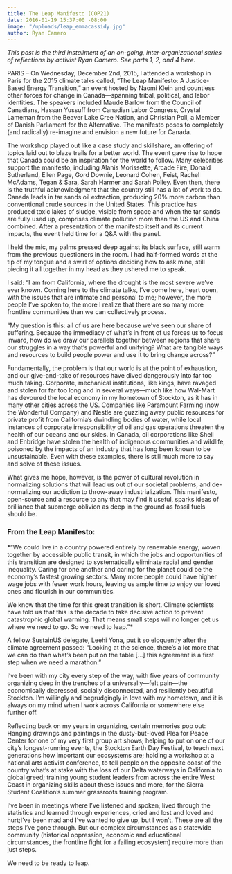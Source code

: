 ```yaml
---
title: The Leap Manifesto (COP21)
date: 2016-01-19 15:37:00 -08:00
image: "/uploads/leap_emmacassidy.jpg"
author: Ryan Camero
---
```


*This post is the third installment of an on-going, inter-organizational series of reflections by activist Ryan Camero. See parts 1, 2, and 4 here.*

PARIS – On Wednesday, December 2nd, 2015, I attended a workshop in Paris for the 2015 climate talks called, “The Leap Manifesto: A Justice-Based Energy Transition,” an event hosted by Naomi Klein and countless other forces for change in Canada—spanning tribal, political, and labor identities. The speakers included Maude Barlow from the Council of Canadians, Hassan Yussuff from Canadian Labor Congress, Crystal Lameman from the Beaver Lake Cree Nation, and Christian Poll, a Member of Danish Parliament for the Alternative. The manifesto poses to completely (and radically) re-imagine and envision a new future for Canada.

The workshop played out like a case study and skillshare, an offering of topics laid out to blaze trails for a better world. The event gave rise to hope that Canada could be an inspiration for the world to follow. Many celebrities support the manifesto, including Alanis Morissette, Arcade Fire, Donald Sutherland, Ellen Page, Gord Downie, Leonard Cohen, Feist, Rachel McAdams, Tegan & Sara, Sarah Harmer and Sarah Polley. Even then, there is the truthful acknowledgment that the country still has a lot of work to do. Canada leads in tar sands oil extraction, producing 20% more carbon than conventional crude sources in the United States. This practice has produced toxic lakes of sludge, visible from space and when the tar sands are fully used up, comprises climate pollution more than the US and China combined. After a presentation of the manifesto itself and its current impacts, the event held time for a Q&A with the panel.

I held the mic, my palms pressed deep against its black surface, still warm from the previous questioners in the room. I had half-formed words at the tip of my tongue and a swirl of options deciding how to ask mine, still piecing it all together in my head as they ushered me to speak.

I said: 
“I am from California, where the drought is the most severe we’ve ever known. Coming here to the climate talks, I’ve come here, heart open, with the issues that are intimate and personal to me; however, the more people I’ve spoken to, the more I realize that there are so many more frontline communities than we can collectively process. 

“My question is this: all of us are here because we’ve seen our share of suffering. Because the immediacy of what’s in front of us forces us to focus inward, how do we draw our parallels together between regions that share our struggles in a way that’s powerful and unifying? What are tangible ways and resources to build people power and use it to bring change across?”

Fundamentally, the problem is that our world is at the point of exhaustion, and our give-and-take of resources have dived dangerously into far too much taking. Corporate, mechanical institutions, like kings, have ravaged and stolen for far too long and in several ways—much like how Wal-Mart has devoured the local economy in my hometown of Stockton, as it has in many other cities across the US. Companies like Paramount Farming (now the Wonderful Company) and Nestle are guzzling away public resources for private profit from California’s dwindling bodies of water, while local instances of corporate irresponsibility of oil and gas operations threaten the health of our oceans and our skies. In Canada, oil corporations like Shell and Enbridge have stolen the health of indigenous communities and wildlife, poisoned by the impacts of an industry that has long been known to be unsustainable. Even with these examples, there is still much more to say and solve of these issues.

What gives me hope, however, is the power of cultural revolution in normalizing solutions that will lead us out of our societal problems, and de-normalizing our addiction to throw-away industrialization. This manifesto, open-source and a resource to any that may find it useful, sparks ideas of brilliance that submerge oblivion as deep in the ground as fossil fuels should be.

### From the Leap Manifesto: 
*“We could live in a country powered entirely by renewable energy, woven together by accessible public transit, in which the jobs and opportunities of this transition are designed to systematically eliminate racial and gender inequality. Caring for one another and caring for the planet could be the economy’s fastest growing sectors. Many more people could have higher wage jobs with fewer work hours, leaving us ample time to enjoy our loved ones and flourish in our communities.

We know that the time for this great transition is short. Climate scientists have told us that this is the decade to take decisive action to prevent catastrophic global warming. That means small steps will no longer get us where we need to go. So we need to leap.”*

A fellow SustainUS delegate, Leehi Yona, put it so eloquently after the climate agreement passed: “Looking at the science, there’s a lot more that we can do than what’s been put on the table […] this agreement is a first step when we need a marathon.”

I’ve been with my city every step of the way, with five years of community organizing deep in the trenches of a universally—felt pain—the economically depressed, socially disconnected, and resiliently beautiful Stockton. I’m willingly and begrudgingly in love with my hometown, and it is always on my mind when I work across California or somewhere else further off.

Reflecting back on my years in organizing, certain memories pop out: Hanging drawings and paintings in the dusty-but-loved Plea for Peace Center for one of my very first group art shows; helping to put on one of our city’s longest-running events, the Stockton Earth Day Festival, to teach next generations how important our ecosystems are; holding a workshop at a national arts activist conference, to tell people on the opposite coast of the country what’s at stake with the loss of our Delta waterways in California to global greed; training young student leaders from across the entire West Coast in organizing skills about these issues and more, for the Sierra Student Coalition’s summer grassroots training program.

I’ve been in meetings where I’ve listened and spoken, lived through the statistics and learned through experiences, cried and lost and loved and hurt;I’ve been mad and I’ve wanted to give up, but I won’t. These are all the steps I’ve gone through. But our complex circumstances as a statewide community (historical oppression, economic and educational circumstances, the frontline fight for a failing ecosystem) require more than just steps.

We need to be ready to leap.
